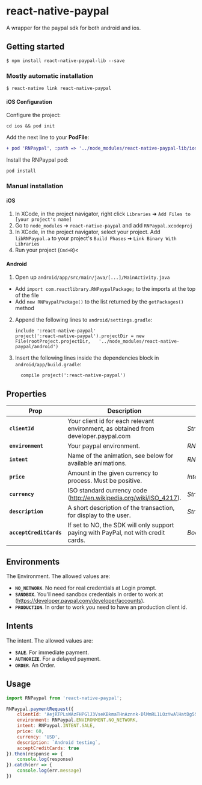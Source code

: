 
# react-native-paypal
A wrapper for the paypal sdk for both android and ios.

## Getting started

`$ npm install react-native-paypal-lib --save`

### Mostly automatic installation

`$ react-native link react-native-paypal`

#### iOS Configuration

Configure the project:
```
cd ios && pod init
```

Add the next line to your **PodFile**:
```diff
+ pod 'RNPaypal', :path => '../node_modules/react-native-paypal-lib/ios'
```

Install the RNPaypal pod:
```
pod install
```


### Manual installation

#### iOS

1. In XCode, in the project navigator, right click `Libraries` ➜ `Add Files to [your project's name]`
2. Go to `node_modules` ➜ `react-native-paypal` and add `RNPaypal.xcodeproj`
3. In XCode, in the project navigator, select your project. Add `libRNPaypal.a` to your project's `Build Phases` ➜ `Link Binary With Libraries`
4. Run your project (`Cmd+R`)<

#### Android

1. Open up `android/app/src/main/java/[...]/MainActivity.java`
  - Add `import com.reactlibrary.RNPaypalPackage;` to the imports at the top of the file
  - Add `new RNPaypalPackage()` to the list returned by the `getPackages()` method
2. Append the following lines to `android/settings.gradle`:
  	```
  	include ':react-native-paypal'
  	project(':react-native-paypal').projectDir = new File(rootProject.projectDir, 	'../node_modules/react-native-paypal/android')
  	```
3. Insert the following lines inside the dependencies block in `android/app/build.gradle`:
  	```
      compile project(':react-native-paypal')
  	```


## Properties
| Prop | Description | Type |
|---|---|---|
|**`clientId`**|Your client id for each relevant environment, as obtained from developer.paypal.com |*String*|
|**`environment`**|Your paypal environment. |*RNPaypal.ENVIRONMENT*|
|**`intent`**|Name of the animation, see below for available animations. |*RNPaypal.INTENT*|
|**`price`**| Amount in the given currency to process. Must be positive. |*Integer*|
|**`currency`**|ISO standard currency code (http://en.wikipedia.org/wiki/ISO_4217). |*String*|
|**`description`**|A short description of the transaction, for display to the user. |*String*|
|**`acceptCreditCards`**|If set to NO, the SDK will only support paying with PayPal, not with credit cards. |*Bool*|


## Environments
The Environment. The allowed values are:
- **`NO_NETWORK`**. No need for real credentials at Login prompt.
- **`SANDBOX`**.  You'll need sandbox credentials in order to work at (https://developer.paypal.com/developer/accounts).
- **`PRODUCTION`**. In order to work you need to have an production client id.


## Intents
The intent. The allowed values are:
- **`SALE`**. For immediate payment.
- **`AUTHORIZE`**.  For a delayed payment.
- **`ORDER`**. An Order.

## Usage
```javascript
import RNPaypal from 'react-native-paypal';

RNPaypal.paymentRequest({
    clientId: 'AejRTPLsWAzFHPGlJ3VseKBkmaTHnAznnk-DlMmRL1LOzYwAlHatDg5SvYjdCf53qXWlYZq06gK2yeO8',
    environment: RNPaypal.ENVIRONMENT.NO_NETWORK,
    intent: RNPaypal.INTENT.SALE,
    price: 60,
    currency: 'USD',
    description: `Android testing`,
    acceptCreditCards: true
}).then(response => {
    console.log(response)
}).catch(err => {
    console.log(err.message)
})
```
  